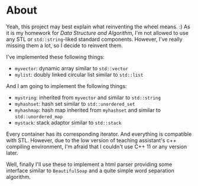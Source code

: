 # About
Yeah, this project may best explain what reinventing the wheel means. :) As it is my homework for
*Data Structure and Algorithm*, I'm not allowed to use any STL or `std::string`-liked standard components.
However, I've really missing them a lot, so I decide to reinvent them.

I've implemented these following things:
* `myvector`: dynamic array similar to `std::vector`
* `mylist`: doubly linked circular list similar to `std::list`

And I am going to implement the following things:
* `mystring`: inherited from `myvector` and similar to `std::string`
* `myhashset`: hash set similar to `std::unordered_set`
* `myhashmap`: hash map inherited from `myhashset` and similar to `std::unordered_map` 
* `mystack`: stack adaptor similar to `std::stack`

Every container has its corresponding iterator. And everything is compatible with STL. However,
due to the low version of teaching assistant's c++ compiling environment, I'm afraid that I
couldn't use C++ 11 or any version later.

Well, finally I'll use these to implement a html parser providing some interface similar to
`BeautifulSoap` and a quite simple word separation algorithm.
